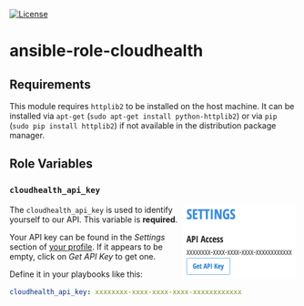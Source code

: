 [![License](https://img.shields.io/badge/license-MIT-blue.svg)](LICENSE)

# ansible-role-cloudhealth

## Requirements

This module requires `httplib2` to be installed on the host machine. It can be
installed via `apt-get` (`sudo apt-get install python-httplib2`) or via `pip`
(`sudo pip install httplib2`) if not available in the distribution package
manager.

## Role Variables

### `cloudhealth_api_key`

<img src="docs/cht_api_key.png" alt="CHT API Key" align="right" height="130px">

The `cloudhealth_api_key` is used to identify yourself to our API. This
variable is **required**.

Your API key can be found in the *Settings* section of
[your profile](https://apps.cloudhealthtech.com/profile). If it appears to be
empty, click on *Get API Key* to get one.

Define it in your playbooks like this:

```yaml
cloudhealth_api_key: xxxxxxxx-xxxx-xxxx-xxxx-xxxxxxxxxxxx
```
